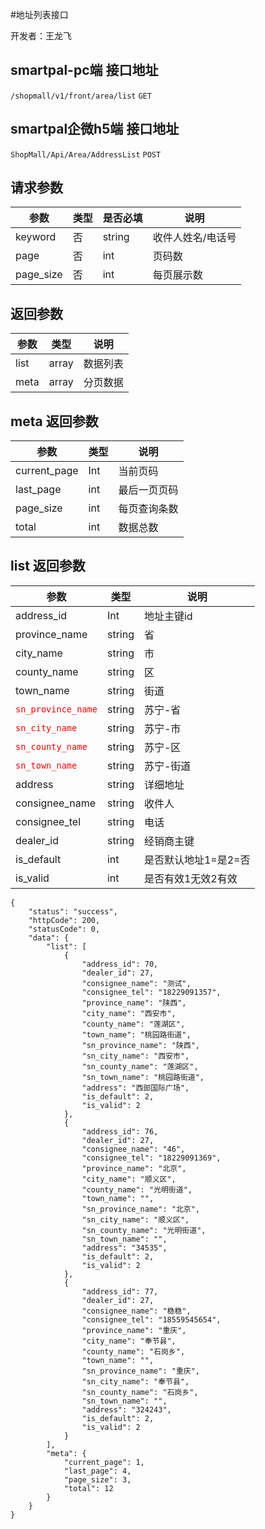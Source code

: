 #地址列表接口

开发者：王龙飞

## smartpal-pc端 接口地址
`/shopmall/v1/front/area/list` `GET`
## smartpal企微h5端 接口地址
`ShopMall/Api/Area/AddressList` `POST`
  
## 请求参数

|参数|类型|是否必填|说明|
| - | - | - | - |
| keyword | 否 | string | 收件人姓名/电话号 |
| page | 否 | int| 页码数 |
| page_size | 否 | int| 每页展示数 |

## 返回参数
|参数|类型|说明|
| - | - | - |
| list | array | 数据列表 |
| meta | array | 分页数据 |

## meta 返回参数
|参数|类型|说明|
| - | - | - |
| current_page | Int | 当前页码 |
| last_page | int | 最后一页页码 |
| page_size | int | 每页查询条数 |
| total | int | 数据总数 |

## list 返回参数
|参数|类型|说明|
| - | - | - |
| address_id | Int | 地址主键id |
| province_name | string | 省 |
| city_name | string | 市 |
| county_name | string | 区 |
| town_name | string | 街道 |
|<font color=#ff0000 >`sn_province_name`</font> | string | 苏宁-省 |
|<font color=#ff0000 >`sn_city_name`</font> | string | 苏宁-市 |
|<font color=#ff0000 >`sn_county_name`</font> | string | 苏宁-区 |
|<font color=#ff0000 >`sn_town_name`</font> | string | 苏宁-街道 |
| address | string | 详细地址 |
| consignee_name | string | 收件人 |
| consignee_tel | string | 电话 |
| dealer_id | string | 经销商主键 |
| is_default | int | 是否默认地址1=是2=否 |
| is_valid | int | 是否有效1无效2有效 |

```
{
    "status": "success",
    "httpCode": 200,
    "statusCode": 0,
    "data": {
        "list": [
            {
                "address_id": 70,
                "dealer_id": 27,
                "consignee_name": "测试",
                "consignee_tel": "18229091357",
                "province_name": "陕西",
                "city_name": "西安市",
                "county_name": "莲湖区",
                "town_name": "桃园路街道",
                "sn_province_name": "陕西",
                "sn_city_name": "西安市",
                "sn_county_name": "莲湖区",
                "sn_town_name": "桃园路街道",
                "address": "西部国际广场",
                "is_default": 2,
                "is_valid": 2
            },
            {
                "address_id": 76,
                "dealer_id": 27,
                "consignee_name": "46",
                "consignee_tel": "18229091369",
                "province_name": "北京",
                "city_name": "顺义区",
                "county_name": "光明街道",
                "town_name": "",
                "sn_province_name": "北京",
                "sn_city_name": "顺义区",
                "sn_county_name": "光明街道",
                "sn_town_name": "",
                "address": "34535",
                "is_default": 2,
                "is_valid": 2
            },
            {
                "address_id": 77,
                "dealer_id": 27,
                "consignee_name": "稳稳",
                "consignee_tel": "18559545654",
                "province_name": "重庆",
                "city_name": "奉节县",
                "county_name": "石岗乡",
                "town_name": "",
                "sn_province_name": "重庆",
                "sn_city_name": "奉节县",
                "sn_county_name": "石岗乡",
                "sn_town_name": "",
                "address": "324243",
                "is_default": 2,
                "is_valid": 2
            }
        ],
        "meta": {
            "current_page": 1,
            "last_page": 4,
            "page_size": 3,
            "total": 12
        }
    }
}
```
